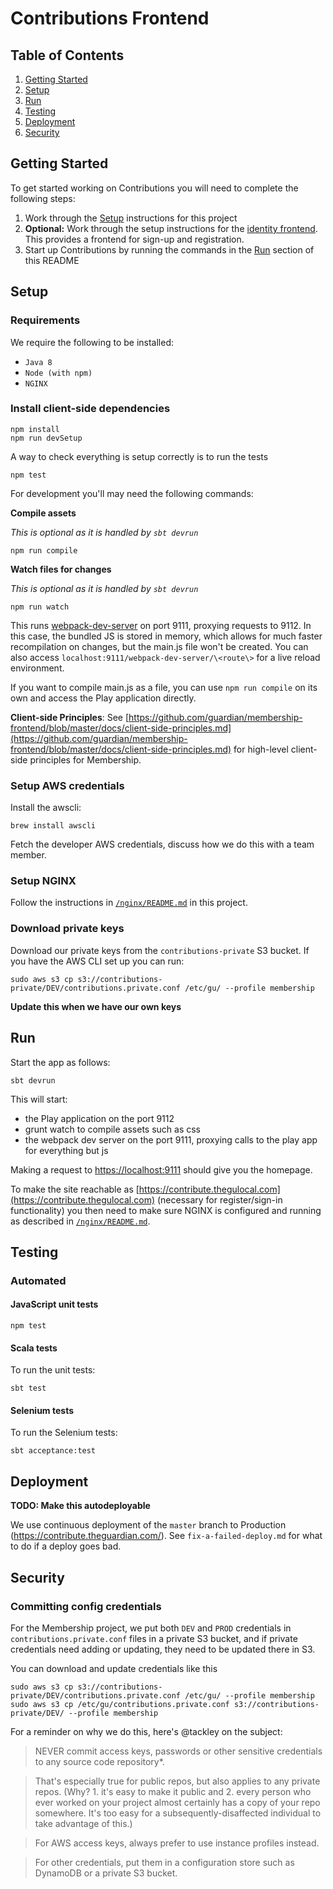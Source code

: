 # Contributions Frontend


## Table of Contents

1. [Getting Started](#getting-started)
1. [Setup](#setup)
1. [Run](#run)
1. [Testing](#testing)
1. [Deployment](#deployment)
1. [Security](#security)

## Getting Started

To get started working on Contributions you will need to complete the following steps:

1. Work through the [Setup](#setup) instructions for this project
2. **Optional:** Work through the setup instructions for the [identity frontend](https://github.com/guardian/identity-frontend). This provides a frontend for sign-up and registration.
3. Start up Contributions by running the commands in the [Run](#run) section of this README

## Setup

### Requirements

We require the following to be installed:

- `Java 8`
- `Node (with npm)`
- `NGINX`

### Install client-side dependencies

```
npm install
npm run devSetup
```

A way to check everything is setup correctly is to run the tests

```
npm test
```

For development you'll may need the following commands:

**Compile assets**

_This is optional as it is handled by `sbt devrun`_

```
npm run compile
```

**Watch files for changes**

_This is optional as it is handled by `sbt devrun`_

```
npm run watch
```

This runs [webpack-dev-server](https://webpack.github.io/docs/webpack-dev-server.html) on port 9111, proxying requests to 9112. In this case, the bundled JS is stored in memory, which allows for much faster recompilation on changes, but the main.js file won't be created. You can also access `localhost:9111/webpack-dev-server/\<route\>` for a live reload environment. 

If you want to compile main.js as a file, you can use `npm run compile` on its own and access the Play application directly.


**Client-side Principles**: See [https://github.com/guardian/membership-frontend/blob/master/docs/client-side-principles.md](https://github.com/guardian/membership-frontend/blob/master/docs/client-side-principles.md) for high-level client-side principles for Membership.

### Setup AWS credentials

Install the awscli:
```
brew install awscli
```

Fetch the developer AWS credentials, discuss how we do this with a team member.

### Setup NGINX

Follow the instructions in [`/nginx/README.md`](./nginx/README.md) in this project.

### Download private keys

Download our private keys from the `contributions-private` S3 bucket. If you have the AWS CLI set up you can run:

```
sudo aws s3 cp s3://contributions-private/DEV/contributions.private.conf /etc/gu/ --profile membership
```

**Update this when we have our own keys**

## Run

Start the app as follows:

```
sbt devrun
```

This will start:
 - the Play application on the port 9112
 - grunt watch to compile assets such as css
 - the webpack dev server on the port 9111, proxying calls to the play app for everything but js

Making a request to [https://localhost:9111](https://localhost:9111) should give you the homepage.

To make the site reachable as [https://contribute.thegulocal.com](https://contribute.thegulocal.com) (necessary for register/sign-in functionality) you then need to make sure NGINX is configured and running as described in [`/nginx/README.md`](./nginx/README.md).

## Testing

### Automated

#### JavaScript unit tests


```
npm test
```

#### Scala tests
To run the unit tests: 
```
sbt test
```

#### Selenium tests
To run the Selenium tests:
```
sbt acceptance:test
```

## Deployment

**TODO: Make this autodeployable**

We use continuous deployment of the `master` branch to Production (https://contribute.theguardian.com/).
See `fix-a-failed-deploy.md` for what to do if a deploy goes bad.

## Security

### Committing config credentials

For the Membership project, we put both `DEV` and `PROD` credentials in `contributions.private.conf` files in a private
S3 bucket, and if private credentials need adding or updating, they need to be updated there in S3.

You can download and update credentials like this

```
sudo aws s3 cp s3://contributions-private/DEV/contributions.private.conf /etc/gu/ --profile membership
sudo aws s3 cp /etc/gu/contributions.private.conf s3://contributions-private/DEV/ --profile membership
```

For a reminder on why we do this, here's @tackley on the subject:

>NEVER commit access keys, passwords or other sensitive credentials to any source code repository*.

>That's especially true for public repos, but also applies to any private repos. (Why? 1. it's easy to make it public and 2. every person who ever worked on your project almost certainly has a copy of your repo somewhere. It's too easy for a subsequently-disaffected individual to take advantage of this.)

>For AWS access keys, always prefer to use instance profiles instead.

>For other credentials, put them in a configuration store such as DynamoDB or a private S3 bucket.

